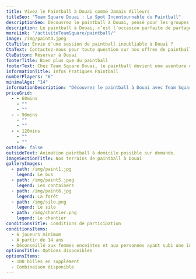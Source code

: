 ```yaml
---
title: Vivez le Paintball à Douai comme Jamais Ailleurs
titleSeo: "Team Square Douai : Le Spot Incontournable du Paintball"
descriptionSeo: Découvrez le paintball à Douai, pensé pour les groupes, familles et amis. Réservez votre aventure immersive et conviviale dès aujourd'hui !
description: Le paintball à Douai, c’est l’occasion parfaite de partager des moments intenses entre amis ou en famille. Sur un site unique, profitez de 22 activités variées, d’un encadrement professionnel et d’un environnement sécurisé. Les terrains thématiques et les scénarios originaux garantissent une expérience ludique et accessible à tous. Bar, restauration et espaces détente sont à disposition pour prolonger le plaisir. Idéal pour anniversaires, EVG, EVJF ou toute sortie loisirs, Team Square Douai vous promet une journée inoubliable sans changer de lieu. Réservez vite votre session et vivez l’aventure paintball à Douai !
moreLink: "/activiteTeamSquare/paintball/"
image: /img/paint3.jpeg
CtaTitle: Envie d'une session de paintball inoubliable à Douai ?
CtaText: Contactez-nous pour toute question sur nos offres de paintball à Douai ou pour organiser votre événement sur-mesure.
CtaButton: Réserver à Douai
footerTitle: Bien plus que du paintball
footerText: Chez Team Square Douai, le paintball devient une aventure unique. Plongez dans des scénarios immersifs sur des terrains adaptés à tous les niveaux. Que vous soyez débutant ou joueur confirmé, chaque session promet adrénaline et sécurité dans un cadre encadré par des pros.
informationTitle: Infos Pratiques Paintball
numberPlayers: "6"
minimalAge: "14"
informationDescription: "Découvrez le paintball à Douai avec Team Square : 5 terrains extérieurs thématiques, encadrement professionnel, équipements adaptés à chaque âge et 22 activités sur place. Vivez une expérience dynamique, sécurisée et accessible à tous, avec bar, restauration et espaces détente pour prolonger la journée. Réservez votre aventure paintball à Douai et partagez des sensations fortes en équipe !"
priceGrid:
  - - 60mins
    - ""
    - ""
  - - 90mins
    - ""
    - ""
  - - 120mins
    - ""
    - ""
outside: false
outsideText: Animation paintball à domicile possible sur demande.
imageSectionTitle: Nos terrains de paintball à Douai
galleryImages:
  - path: /img/paint1.jpg
    legend: Le bus
  - path: /img/paint5.jpeg
    legend: Les containers
  - path: /img/paint6.jpg
    legend: La forêt
  - path: /img/silo.png
    legend: Le silo
  - path: /img/chantier.png
    legend: Le chantier
conditionsTitle: Conditions de participation
conditionsItems:
  - 6 joueurs minimum
  - À partir de 14 ans
  - Déconseillé aux femmes enceintes et aux personnes ayant subi une intervention chirurgicale récente
optionsTitle: Options disponibles
optionsItems:
  - 100 billes en supplément
  - Combinaison disponible
---
```

